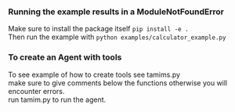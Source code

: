 
### Running the example results in a ModuleNotFoundError
Make sure to install the package itself `pip install -e .` \
Then run the example with `python examples/calculator_example.py`

### To create an Agent with tools 

To see example of how to create tools see tamims.py \
make sure to give comments below the functions otherwise you will encounter errors. \
run tamim.py to run the agent. 
